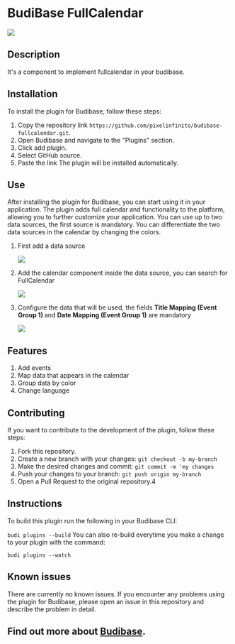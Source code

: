 # BudiBase FullCalendar
<img src="https://github.com/pixelinfinito/budibase-fullcalendar/blob/main/src/images/calendar.png" />


## Description
It's a component to implement fullcalendar in your budibase.

## Installation
To install the plugin for Budibase, follow these steps:

1. Copy the repository link ```https://github.com/pixelinfinito/budibase-fullcalendar.git```.
2. Open Budibase and navigate to the "Plugins" section.
3. Click add plugin.
4. Select GitHub source.
5. Paste the link
The plugin will be installed automatically.

## Use

After installing the plugin for Budibase, you can start using it in your application. 
The plugin adds full calendar and functionality to the platform, allowing you to further customize your application.
You can use up to two data sources, the first source is mandatory. You can differentiate the two data sources in the calendar by changing the colors.

1. First add a data source <p><img src="https://github.com/pixelinfinito/budibase-fullcalendar/blob/main/src/images/usage/2.png" /></p>
2. Add the calendar component inside the data source, you can search for FullCalendar <p><img src="https://github.com/pixelinfinito/budibase-fullcalendar/blob/main/src/images/usage/3.png" /></p>
3.  Configure the data that will be used, the fields <b>Title Mapping (Event Group 1) </b> and <b>Date Mapping (Event Group 1)</b> are mandatory <p><img src="https://github.com/pixelinfinito/budibase-fullcalendar/blob/main/src/images/usage/4.png" /></p>

## Features

1. Add events
2. Map data that appears in the calendar
3. Group data by color
4. Change language

## Contributing

If you want to contribute to the development of the plugin, follow these steps:

1. Fork this repository.
2. Create a new branch with your changes: ```git checkout -b my-branch```
3. Make the desired changes and commit: ```git commit -m 'my changes```
4. Push your changes to your branch: ```git push origin my-branch```
5. Open a Pull Request to the original repository.4


## Instructions
To build this plugin run the following in your Budibase CLI:

```budi plugins --build```
You can also re-build everytime you make a change to your plugin with the command:

``` budi plugins --watch ```

## Known issues

There are currently no known issues. If you encounter any problems using the plugin for Budibase, please open an issue in this repository and describe the problem in detail.

## Find out more about [Budibase](https://github.com/Budibase/budibase).
